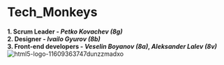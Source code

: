 # Tech_Monkeys
**1. Scrum Leader - _Petko Kovachev (8g)_**
<br/>
**2. Designer - _Ivailo Gyurov (8b)_**
<br/>
**3. Front-end developers - _Veselin Boyanov (8a)_, _Aleksander Lalev (8v)_**
<br/>
![html5-logo-11609363747dunzzmadxo](https://github.com/PPKovachev22/Tech_Monkeys/assets/132440052/8698ac73-73f0-4da9-97f8-25085ea0b6ad)
